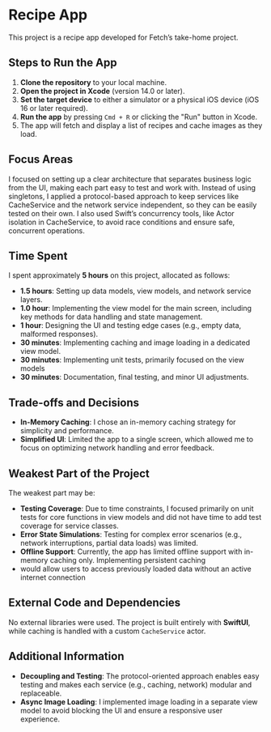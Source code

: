 # Recipe App

This project is a recipe app developed for Fetch’s take-home project.

## Steps to Run the App

1. **Clone the repository** to your local machine.
2. **Open the project in Xcode** (version 14.0 or later).
3. **Set the target device** to either a simulator or a physical iOS device (iOS 16 or later required).
4. **Run the app** by pressing `Cmd + R` or clicking the "Run" button in Xcode.
5. The app will fetch and display a list of recipes and cache images as they load.

## Focus Areas

I focused on setting up a clear architecture that separates business logic from the UI, making each part easy to test and work with. Instead of using singletons, 
I applied a protocol-based approach to keep services like CacheService and the network service independent, so they can be easily tested on their own. 
I also used Swift’s concurrency tools, like Actor isolation in CacheService, to avoid race conditions and ensure safe, concurrent operations.


## Time Spent

I spent approximately **5 hours** on this project, allocated as follows:
- **1.5 hours**: Setting up data models, view models, and network service layers.
- **1.0 hour**: Implementing the view model for the main screen, including key methods for data handling and state management.
- **1 hour**: Designing the UI and testing edge cases (e.g., empty data, malformed responses).
- **30 minutes**: Implementing caching and image loading in a dedicated view model.
- **30 minutes**: Implementing unit tests, primarily focused on the view models
- **30 minutes**: Documentation, final testing, and minor UI adjustments.

## Trade-offs and Decisions

- **In-Memory Caching**: I chose an in-memory caching strategy for simplicity and performance.
- **Simplified UI**: Limited the app to a single screen, which allowed me to focus on optimizing network handling and error feedback.

## Weakest Part of the Project

The weakest part may be:
- **Testing Coverage**: Due to time constraints, I focused primarily on unit tests for core functions in view models and did not have time to add test coverage for service classes.
- **Error State Simulations**: Testing for complex error scenarios (e.g., network interruptions, partial data loads) was limited.
- **Offline Support**: Currently, the app has limited offline support with in-memory caching only. Implementing persistent caching
- would allow users to access previously loaded data without an active internet connection

## External Code and Dependencies

No external libraries were used. The project is built entirely with **SwiftUI**, while caching is handled with a custom `CacheService` actor.

## Additional Information

- **Decoupling and Testing**: The protocol-oriented approach enables easy testing and makes each service (e.g., caching, network) modular and replaceable.
- **Async Image Loading**: I implemented image loading in a separate view model to avoid blocking the UI and ensure a responsive user experience.
